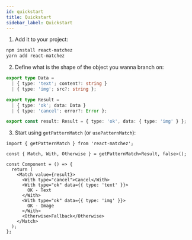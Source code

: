 ```yaml
---
id: quickstart
title: Quickstart
sidebar_label: Quickstart
---
```


1. Add it to your project:

```sh
npm install react-matchez
yarn add react-matchez
```

2. Define what is the shape of the object you wanna branch on:

```typescript
export type Data =
  | { type: 'text'; content?: string }
  | { type: 'img'; src?: string };

export type Result =
  | { type: 'ok'; data: Data }
  | { type: 'cancel'; error?: Error };

export const result: Result = { type: 'ok', data: { type: 'img' } };
```

3. Start using `getPatternMatch` (or `usePatternMatch`):

```tsx
import { getPatternMatch } from 'react-matchez';

const { Match, With, Otherwise } = getPatternMatch<Result, false>();

const Component = () => {
  return (
    <Match value={result}>
      <With type="cancel">Cancel</With>
      <With type="ok" data={{ type: 'text' }}>
        OK - Text
      </With>
      <With type="ok" data={{ type: 'img' }}>
        OK - Image
      </With>
      <Otherwise>Fallback</Otherwise>
    </Match>
  );
};
```
